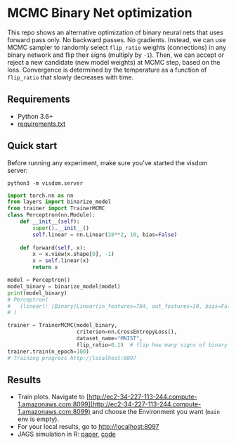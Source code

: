 # MCMC Binary Net optimization

This repo shows an alternative optimization of binary neural nets that uses forward pass only. No backward passes. No gradients. Instead, we can use MCMC sampler to randomly select `flip_ratio` weights (connections) in any binary network and flip their signs (multiply by `-1`). Then, we can accept or reject a new candidate (new model weights) at MCMC step, based on the loss. Convergence is determined by the temperature as a function of `flip_ratio` that slowly decreases with time.

## Requirements

* Python 3.6+
* [requirements.txt](requirements.txt)


## Quick start

Before running any experiment, make sure you've started the visdom server:

`python3 -m visdom.server`

```python
import torch.nn as nn
from layers import binarize_model
from trainer import TrainerMCMC
class Perceptron(nn.Module):
    def __init__(self):
        super().__init__()
        self.linear = nn.Linear(28**2, 10, bias=False)
    
    def forward(self, x):
        x = x.view(x.shape[0], -1)
        x = self.linear(x)
        return x

model = Perceptron()
model_binary = binarize_model(model)
print(model_binary)
# Perceptron(
#   (linear): [Binary]Linear(in_features=784, out_features=10, bias=False)
# )

trainer = TrainerMCMC(model_binary,
                      criterion=nn.CrossEntropyLoss(),
                      dataset_name="MNIST",
                      flip_ratio=0.1)  # flip how many signs of binary weights at MCMC step
trainer.train(n_epoch=100)
# Training progress http://localhost:8097
```

## Results

* Train plots. Navigate to [http://ec2-34-227-113-244.compute-1.amazonaws.com:8099](http://ec2-34-227-113-244.compute-1.amazonaws.com:8099) and choose the Environment you want (`main` env is empty).
* For your local results, go to [http://localhost:8097](http://localhost:8097)
* JAGS simulation in R: [paper](JAGS/paper.pdf), [code](JAGS/mcmc_jags.R)